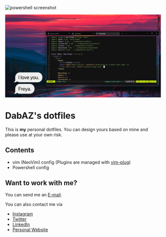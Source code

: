 ![powershell screenshot](./images/pic-1.png)

![nvim screenshot](./images/pic-2.png)

# DabAZ's dotfiles

This is **my** personal dotfiles. You can design yours based on mine and please use at your own risk.

## Contents
- vim (NeoVim) config (Plugins are managed with [vim-plug](https://github.com/junegunn/vim-plug))
- Powershell config

## Want to work with me?

You can send me an [E-mail](mailto:hi@dabaz.me).

You can also contact me via 
- [Instagram](https://www.instagram.com/dabaz_official/)
- [Twitter](https://twitter.com/dabaz_official/)
- [LinkedIn](https://www.linkedin.com/in/diebold-dai/)
- [Personal Website](https://dabaz.me)
